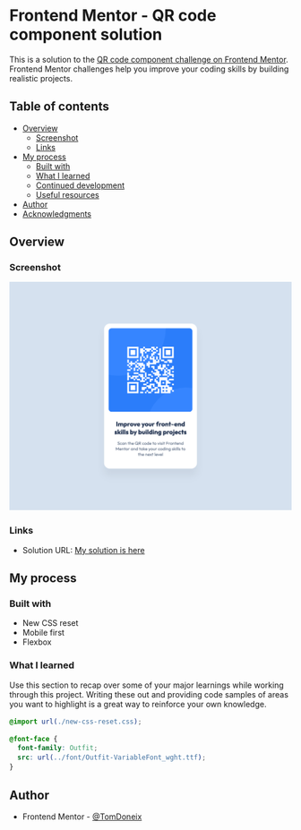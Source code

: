 # Frontend Mentor - QR code component solution

This is a solution to the [QR code component challenge on Frontend Mentor](https://www.frontendmentor.io/challenges/qr-code-component-iux_sIO_H). Frontend Mentor challenges help you improve your coding skills by building realistic projects. 

## Table of contents

- [Overview](#overview)
  - [Screenshot](#screenshot)
  - [Links](#links)
- [My process](#my-process)
  - [Built with](#built-with)
  - [What I learned](#what-i-learned)
  - [Continued development](#continued-development)
  - [Useful resources](#useful-resources)
- [Author](#author)
- [Acknowledgments](#acknowledgments)

## Overview

### Screenshot

![](./images/127.0.0.1_3000_index.html.png)


### Links

- Solution URL: [My solution is here](https://www.frontendmentor.io/profile/TomDoneix)

## My process

### Built with

- New CSS reset
- Mobile first
- Flexbox

### What I learned

Use this section to recap over some of your major learnings while working through this project. Writing these out and providing code samples of areas you want to highlight is a great way to reinforce your own knowledge.

```css
@import url(./new-css-reset.css);
```

```css
@font-face {
  font-family: Outfit;
  src: url(../font/Outfit-VariableFont_wght.ttf);
}
```


## Author

- Frontend Mentor - [@TomDoneix](https://www.frontendmentor.io/profile/TomDoneix)